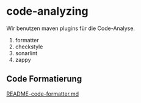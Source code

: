 # code-analyzing

Wir benutzen maven plugins für die Code-Analyse.

1. formatter
2. checkstyle
3. sonarlint
4. zappy

## Code Formatierung

[README-code-formatter.md](README-code-formatter.md)



